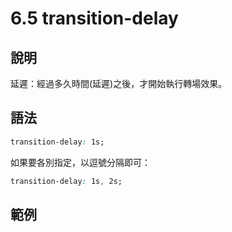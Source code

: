 # 6.5 transition-delay

## 說明

延遲：經過多久時間(延遲)之後，才開始執行轉場效果。



## 語法

```css
transition-delay: 1s;
```

如果要各別指定，以逗號分隔即可：

```css
transition-delay: 1s, 2s;
```



## 範例



